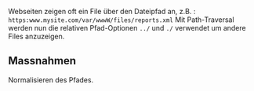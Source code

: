 Webseiten zeigen oft ein File über den Dateipfad an, z.B. :
`https:www.mysite.com/var/wwwW/files/reports.xml`
Mit Path-Traversal werden nun die relativen Pfad-Optionen `../` und `./` verwendet um andere Files anzuzeigen.

## Massnahmen
Normalisieren des Pfades.